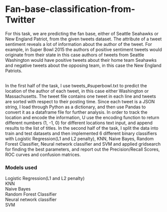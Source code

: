 # Fan-base-classification-from-Twitter
For this task, we are predicting the fan base, either of Seattle Seahawks or New England Patriot, from the given tweets dataset. The attribute of a tweet sentiment reveals a lot of information about the author of the tweet. For example, in Super Bowl 2015 the authors of positive sentiment tweets would originate from their state in this case authors of tweets from Seattle Washington would have positive tweets about their home team Seahawks and negative tweets about the opposing team, in this case the New England Patriots.

<br>In the first half of the task, I use tweets_#superbowl.txt to predict the location of the author of each tweet, in this case either Washington or Massachusetts. The tweet file contains one tweet in each line and tweets are sorted with respect to their posting time. Since each tweet is a JSON string,  I load through Python as a dictionary, and then use Pandas to convert it as a dataframe file for further analysis. In order to track the location and encode the information, U use the encoding function to return different numbers (1, -1, 0) for different locations text input, and append results to the list of titles. In the second half of the task, I split the data into train and test datasets and then implemented 6 different binary classifiers with Logistic Regression(L1 and L2 penalty), KNN, Naive Bayes, Random Forest Classifier, Neural network classifier and SVM and applied gridsearch for finding the best parameters, and report out the Precision/Recall Scores, ROC curves and confusion matrices.


### Models used
Logistic Regression(L1 and L2 penalty) 
<br>KNN 
<br>Naive Bayes
<br>Random Forest Classifier
<br>Neural network classifier
<br>SVM
